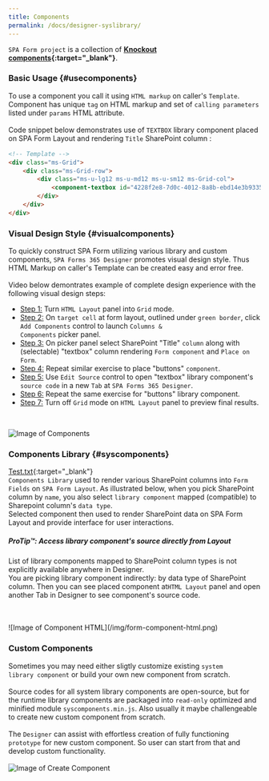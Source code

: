```yaml
---
title: Components
permalink: /docs/designer-syslibrary/
---
```

<code>SPA Form project</code> is a collection of <b>[Knockout components](http://knockoutjs.com/documentation/component-overview.html){:target="_blank"}</b>. 
<br/>
### Basic Usage {#usecomponents}
To use a component you call it using <code>HTML markup</code> on caller's <code>Template</code>. Component has unique <code>tag</code> on HTML markup and set of <code>calling parameters</code> listed under <code>params</code> HTML attribute. 
<br/>
<br/>
Code snippet below demonstrates use of <code>TEXTBOX</code> library component placed on SPA Form Layout and rendering <code>Title</code> SharePoint column : 
```html
<!-- Template -->
<div class="ms-Grid">
    <div class="ms-Grid-row">
        <div class="ms-u-lg12 ms-u-md12 ms-u-sm12 ms-Grid-col">
            <component-textbox id="4228f2e8-7d0c-4012-8a8b-ebd14e3b9335" params="'InternalName':'Title','Title':'Title','Description':'','MaxLength':255,'DefaultValue':null,'FieldTypeKind':2,'ReadOnlyField':false,'Required':true" class=""></component-textbox>
        </div>
    </div>
</div>
```
### Visual Design Style {#visualcomponents}
To quickly construct SPA Form utilizing various library and custom components, <code>SPA Forms 365 Designer</code> promotes visual design style. Thus HTML Markup on caller's Template can be created easy and error free.
<br/>
<br/>
Video below demontrates example of complete design experience with the following visual design steps:
* [Step 1:](#step1) Turn <code>HTML Layout</code> panel into <code>Grid</code> mode.  
* [Step 2:](#step2) On <code>target cell</code> at form layout, outlined under <code class="option">green border</code>, click <code>Add Components</code> control to launch <code>Columns & Components</code> picker panel.  
* [Step 3:](#step3) On picker panel select SharePoint "Title" <code>column</code> along with (selectable) "textbox" column rendering <code>Form component</code> and <code>Place on Form</code>. 
* [Step 4:](#step4) Repeat similar exercise to place "buttons" <code>component</code>.
* [Step 5:](#step5) Use <code>Edit Source</code> control to open "textbox" library component's <code>source code</code> in a new <code>Tab</code> at <code>SPA Forms 365 Designer</code>.
* [Step 6:](#step6) Repeat the same exercise for "buttons" library component.
* [Step 7:](#step7) Turn off <code>Grid</code> mode on <code>HTML Layout</code> panel to preview final results.
<br/>
 
![Image of Components](/img/form-components.gif)
<br/>
### Components Library {#syscomponents}
[Test.txt](https://github.com/spaforms365/addin/blob/ce3ab517122e352f08cbba628daf60df0bd48612/test.txt){:target="_blank"}
<br/>
<code>Components Library</code> used to render various SharePoint columns into <code>Form Fields</code> on <code>SPA Form Layout</code>. As illustrated below, when you pick SharePoint column by <code>name</code>, you also select <code>library component</code> mapped (compatible) to Sharepoint column's <code>data type</code>.
<br/>
Selected component then used to render SharePoint data on SPA Form Layout and provide interface for user interactions. 
<div class="note">
  <h5>ProTip™: Access library component's source directly from Layout</h5>
  <p>
    List of library components mapped to SharePoint column types is not explicitly available anywhere in Designer.
    <br/>
    You are picking library component indirectly: by data type of SharePoint column. Then you can see placed component at<code>HTML Layout</code> panel and open another Tab in Designer to see component's source code. 
  </p>
</div>



<br/>
<br/> 
![Image of Component HTML](/img/form-component-html.png)


### Custom Components
Sometimes you may need either sligtly customize existing <code>system library component</code> or build your own new component from scratch. 
<br/>
<br/>
Source codes for all system library components are open-source, but for the runtime library components are packaged into <code>read-only</code> optimized and minified module <code>syscomponents.min.js</code>. Also usually it maybe challengeable to create new custom component from scratch.
<br/>
<br/>
The <code>Designer</code> can assist with effortless creation of fully functioning <code>prototype</code> for new custom component. So user can start from that and develop custom functionality.
<br/>
<br/>
![Image of Create Component](/img/createcomp.gif)

